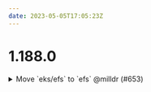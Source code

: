 ```yaml
---
date: 2023-05-05T17:05:23Z
---
```


# 1.188.0

<details>
  <summary>Move `eks/efs` to `efs` @milldr (#653)</summary>

### what
- Moved `eks/efs` to `efs`

### why
-  `efs` shouldn't be a submodule of `eks`. You can deploy EFS without EKS

### references
- n/a



</details>